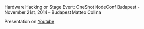 Hardware Hacking on Stage
Event: OneShot NodeConf Budapest - November 21st, 2014 – Budapest
Matteo Collina

Presentation on [Youtube](https://www.youtube.com/watch?v=6qF_x_wGLl0&feature=youtu.be&list=PL8Ss64dwyhCt_UYpYw2854OvGli3wdTb5)
